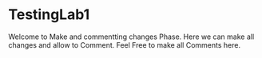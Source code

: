 # TestingLab1
Welcome to Make and commentting changes Phase.
Here we can make all changes and allow to Comment.
Feel Free to make all Comments here.
